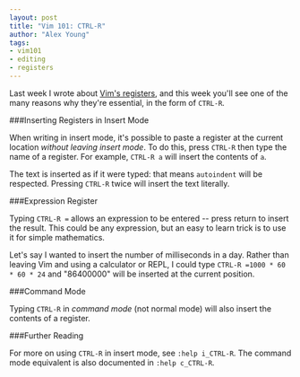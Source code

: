 ```yaml
---
layout: post
title: "Vim 101: CTRL-R"
author: "Alex Young"
tags:
- vim101
- editing
- registers
---
```


Last week I wrote about [Vim's registers](http://usevim.com/2012/04/18/startuptime/), and this week you'll see one of the many reasons why they're essential, in the form of `CTRL-R`.

###Inserting Registers in Insert Mode

When writing in insert mode, it's possible to paste a register at the current location _without leaving insert mode_.  To do this, press `CTRL-R` then type the name of a register.  For example, `CTRL-R a` will insert the contents of `a`.

The text is inserted as if it were typed: that means `autoindent` will be respected.  Pressing `CTRL-R` twice will insert the text literally.

###Expression Register

Typing `CTRL-R =` allows an expression to be entered -- press return to insert the result.  This could be any expression, but an easy to learn trick is to use it for simple mathematics.

Let's say I wanted to insert the number of milliseconds in a day.  Rather than leaving Vim and using a calculator or REPL, I could type `CTRL-R =1000 * 60 * 60 * 24` and "86400000" will be inserted at the current position.

###Command Mode

Typing `CTRL-R` in _command mode_ (not normal mode) will also insert the contents of a register.

###Further Reading

For more on using `CTRL-R` in insert mode, see `:help i_CTRL-R`.  The command mode equivalent is also documented in `:help c_CTRL-R`.
